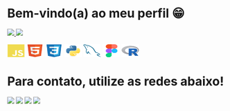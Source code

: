 # Bem-vindo(a) ao meu perfil 😁

<div>
    <a href="https://github.com/GaryRainer">
    <img height=" 170em"
        src="https://github-readme-stats.vercel.app/api?username=GaryRainer&theme=tokyonight&hide_border=false&include_all_commits=false&count_private=false" />
    <img height="170em"
        src="https://github-readme-stats.vercel.app/api/top-langs/?username=GaryRainer&theme=tokyonight&hide_border=false&include_all_commits=false&count_private=false&layout=compact" />
    </a>
</div>

<div style="display: inline_block"><br>
    <img align="center" alt="JS" height="30" width="40"
        src="https://raw.githubusercontent.com/devicons/devicon/master/icons/javascript/javascript-plain.svg">
    <img align="center" alt="HTML" height="30" width="40"
        src="https://raw.githubusercontent.com/devicons/devicon/master/icons/html5/html5-original.svg">
    <img align="center" alt="CSS" height="30" width="40"
        src="https://raw.githubusercontent.com/devicons/devicon/master/icons/css3/css3-original.svg">
    <img align="center" alt="Python" height="30" width="40"
        src="https://raw.githubusercontent.com/devicons/devicon/master/icons/python/python-original.svg">
    <img align="center" alt="MySQL" height="30" width="40"
        src="https://raw.githubusercontent.com/devicons/devicon/master/icons/mysql/mysql-original.svg">
    <img align="center" alt="Figma" height="30" width="40"
        src="https://raw.githubusercontent.com/devicons/devicon/master/icons/figma/figma-original.svg">
    <img align="center" alt="R" height="30" width="40"
        src="https://raw.githubusercontent.com/devicons/devicon/master/icons/r/r-original.svg">
</div>

# Para contato, utilize as redes abaixo!

<div>
    <a href="https://discord.gg/ZEHhTejS" target="_blank"><img
            src="https://img.shields.io/badge/Discord-blue?style=for-the-badge&logo=discord&logoColor=white"
            target="_blank"></a>
    <a href="mailto:garyvanderlei@gmail.com"><img
            src="https://img.shields.io/badge/-Gmail-white?style=for-the-badge&logo=gmail&logoColor=red"
            target="_blank"></a>
    <a href="https://www.linkedin.com/in/garyrainercv/" target="_blank"><img
            src="https://img.shields.io/badge/-LinkedIn-blue?style=for-the-badge&logo=linkedin&logoColor=white"
            target="_blank"></a>
    <a href="https://wa.me/5583988044923" target="_blank"><img
            src="https://img.shields.io/badge/-Whatsapp-darkgreen?style=for-the-badge&logo=Whatsapp&logoColor=white"
            target="_blank"></a>
</div>



